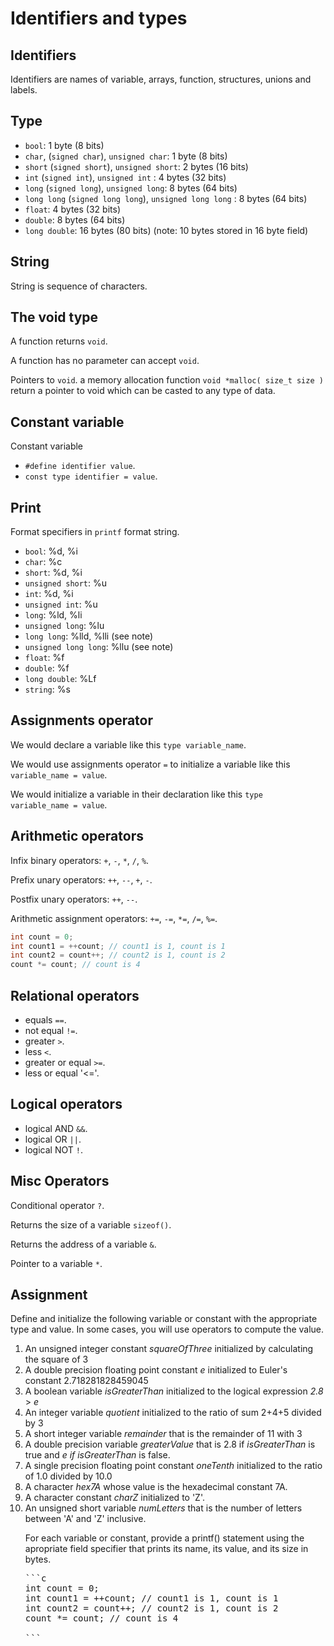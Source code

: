 # Identifiers and types       

## Identifiers      

Identifiers are names of variable, arrays, function, structures, unions and labels.      

## Type      

* `bool`: 1 byte (8 bits) 
* `char`, (`signed char`), `unsigned char`: 1 byte (8 bits) 
* `short` (`signed short`), `unsigned short`: 2 bytes (16 bits) 
* `int` (`signed int`), `unsigned int` : 4 bytes (32 bits) 
* `long` (`signed long`), `unsigned long`: 8 bytes (64 bits) 
* `long long` (`signed long long`), `unsigned long long` : 8 bytes (64 bits) 
* `float`: 4 bytes (32 bits) 
* `double`: 8 bytes (64 bits) 
* `long double`: 16 bytes (80 bits)  (note: 10 bytes stored in 16 byte field)      

## String      

String is sequence of characters.      

## The void type      

A function returns `void`.     

A function has no parameter can accept `void`.      

Pointers to `void`. a memory allocation function `void *malloc( size_t size )` return a pointer to void which can be casted to any type of data.            


      

## Constant variable      

Constant variable      

* `#define identifier value`.     
* `const type identifier = value`.      





## Print      

Format specifiers in `printf` format string.        

* `bool`:  %d, %i 
* `char`: %c 
* `short`: %d, %i 
* `unsigned short`: %u 
* `int`: %d, %i 
* `unsigned int`: %u 
* `long`: %ld, %li 
* `unsigned long`: %lu 
* `long long`: %lld, %lli (see note) 
* `unsigned long long`: %llu (see note) 
* `float`: %f 
* `double`: %f 
* `long double`: %Lf 
* `string`: %s      

## Assignments operator            

We would declare a variable like this `type variable_name`.      

We would use assignments operator `=` to initialize a variable like this `variable_name = value`.      
      
We would initialize a variable in their declaration like this `type variable_name = value`.      



## Arithmetic operators      

Infix binary operators: `+`, `-`, `*`, `/`, `%`.      

Prefix unary operators: `++`, `--`, `+`, `-`.      

Postfix unary operators: `++`, `--`.      

Arithmetic assignment operators: `+=`, `-=`, `*=`, `/=`, `%=`.        

```c
int count = 0; 
int count1 = ++count; // count1 is 1, count is 1 
int count2 = count++; // count2 is 1, count is 2 
count *= count; // count is 4      

```      


## Relational operators      

* equals `==`.      
* not equal `!=`.      
* greater `>`.      
* less `<`.      
* greater or equal `>=`.      
* less or equal '<='.        

## Logical operators        

* logical AND `&&`.                 
* logical OR `||`.      
* logical NOT `!`.      

## Misc Operators        

Conditional operator `?`.       

Returns the size of a variable `sizeof()`.            

Returns the address of a variable `&`.     

Pointer to a variable `*`.      

## Assignment      


Define and initialize the following variable or constant with the appropriate type and value. In some cases, you will use operators to compute the value.     
<ol>
<li>An unsigned integer constant <em>squareOfThree</em> initialized by calculating 
the square of 3</li>
<li>A double precision floating point constant <em>e </em>initialized to Euler's constant 2.718281828459045</li>
<li>A boolean variable<em> isGreaterThan </em>initialized to the logical expression<em> 2.8 </em>&gt; <em>e</em></li>
<li>An integer variable <em>quotient</em> initialized to the ratio of sum 2+4+5 
divided by 3</li>
<li>A short integer variable <em>remainder</em> that is the remainder of 
11 with 3</li>
<li>A double precision variable <em>greaterValue </em>that is 2.8<em></em> if <em>isGreaterThan</em> is true and <em>e if isGreaterThan</em> is false.
</li><li>A single precision floating point constant <em>oneTenth</em> 
initialized to the ratio of 1.0 divided by 10.0</li>
<li>A character <em>hex7A</em> whose value is the hexadecimal constant 7A.</li>
<li>A character constant <em>charZ</em> initialized to 'Z'.</li>
<li>An unsigned short variable <em>numLetters</em> that is the number of letters between 'A' and 'Z' inclusive.</li>
     
For each variable or constant, provide a printf() statement using the apropriate field specifier that prints its name, its value, and its size in bytes.      











<pre>
```c
int count = 0; 
int count1 = ++count; // count1 is 1, count is 1 
int count2 = count++; // count2 is 1, count is 2 
count *= count; // count is 4      

```      
</pre>

















      



